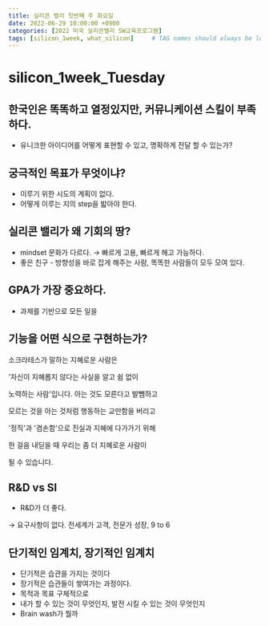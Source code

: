 ```yaml
---
title: 실리콘 벨리 첫번째 주 화요일
date: 2022-06-29 10:00:00 +0900
categories: [2022 미국 실리콘밸리 SW교육프로그램]
tags: [silicon_1week, what_silicon]     # TAG names should always be lowercase
---
```


# silicon_1week_Tuesday

## 한국인은 똑똑하고 열정있지만, 커뮤니케이션 스킬이 부족하다.

- 유니크한 아이디어를 어떻게 표현할 수 있고, 명확하게 전달 할 수 있는가?

## 궁극적인 목표가 무엇이냐?

- 이루기 위한 시도의 계획이 없다.
- 어떻게 이루는 지의 step을 밟아야 한다.

## 실리콘 밸리가 왜 기회의 땅?

- mindset 문화가 다르다. → 빠르게 고용, 빠르게 해고 가능하다.
- 좋은 친구 - 방향성을 바로 잡게 해주는 사람, 똑똑한 사람들이 모두 모여 있다.

## GPA가 가장 중요하다.

- 과제를 기반으로 모든 일을

## 기능을 어떤 식으로 구현하는가?

소크라테스가 말하는 지혜로운 사람은

'자신이 지혜롭지 않다는 사실을 알고 쉼 없이

노력하는 사람'입니다. 아는 것도 모른다고 발뺌하고

모르는 것을 아는 것처럼 행동하는 교만함을 버리고

'정직'과 '겸손함'으로 진실과 지혜에 다가가기 위해

한 걸음 내딛을 때 우리는 좀 더 지혜로운 사람이

될 수 있습니다.

## R&D vs SI

- R&D가 더 좋다.

→ 요구사항이 없다. 전세계가 고객, 전문가 성장, 9 to 6

## 단기적인 임계치, 장기적인 임계치

- 단기적은 습관을 가지는 것이다
- 장기적은 습관들이 쌓여가는 과정이다.
- 목적과 목표 구체적으로
- 내가 할 수 있는 것이 무엇인지, 발전 시킬 수 있는 것이 무엇인지
- Brain wash가 뭘까


